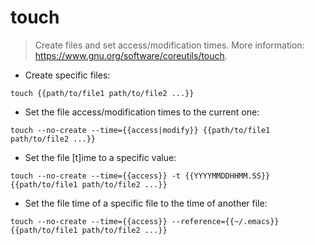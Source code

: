 # touch

> Create files and set access/modification times.
> More information: <https://www.gnu.org/software/coreutils/touch>.

- Create specific files:

`touch {{path/to/file1 path/to/file2 ...}}`

- Set the file access/modification times to the current one:

`touch --no-create --time={{access|modify}} {{path/to/file1 path/to/file2 ...}}`

- Set the file [t]ime to a specific value:

`touch --no-create --time={{access}} -t {{YYYYMMDDHHMM.SS}} {{path/to/file1 path/to/file2 ...}}`

- Set the file time of a specific file to the time of another file:

`touch --no-create --time={{access}} --reference={{~/.emacs}} {{path/to/file1 path/to/file2 ...}}`

